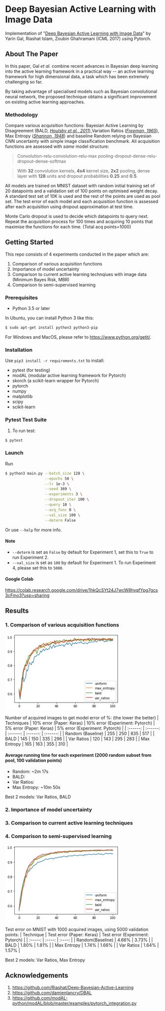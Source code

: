 # Deep Bayesian Active Learning with Image Data
Implementation of "[Deep Bayesian Active Learning with Image Data](https://arxiv.org/pdf/1703.02910.pdf)" by Yarin Gal, Riashat Islam, Zoubin Ghahramani (ICML 2017) using Pytorch.

## About The Paper
In this paper, Gal _et al._ combine recent advances in Bayesian deep learning into the active learning framework in a practical way -- an active learning framework for high dimensional data, a task which has been extremely challenging so far. 

By taking advantage of specialised models such as Bayesian convolutional neural network, the proposed technique obtains a significant improvement on existing active learning approaches.
### Methodology
Compare various acquisition functions: Bayesian Active Learning by Disagreement (BALD, _[Houlsby et al., 2011](https://arxiv.org/pdf/1112.5745.pdf)_),Variation Ratios (_[Freeman, 1965](https://academic.oup.com/sf/article-abstract/44/3/455/2228590?redirectedFrom=fulltext)_), Max Entropy (_[Shannon, 1948](http://people.math.harvard.edu/~ctm/home/text/others/shannon/entropy/entropy.pdf)_) and baseline Random relying on Bayesian CNN uncertainty with simple image classification benchmark. All acquisition functions are assessed with _same_ model structure:

> Convolution-relu-convolution-relu-max pooling-dropout-dense-relu-dropout-dense-softmax

> With **32** convolution kernels, **4x4** kernel size, **2x2** pooling, dense layer with **128** units and dropout probabilities **0.25** and **0.5**. 

All models are trained on MNIST dataset with random initial training set of 20 datapoints and a validation set of 100 points on optimised weight decay. A standard test set of 10K is used and the rest of the points are used as pool set. The test error of each model and each acquisition function is assessed after each acquisition using dropout approximation at test time. 

Monte Carlo dropout is used to decide which datapoints to query next. Repeat the acquisition process for 100 times and acquiring 10 points that maximise the functions for each time. (Total acq points=1000)

## Getting Started
This repo consists of 4 experiments conducted in the paper which are:
1. Comparison of various acquisition functions
2. Importance of model uncertainty
3. Comparison to current active learning technqiues with image data (Minimum Bayes Risk, MBR)
4. Comparison to semi-supervised learning
### Prerequisites
- Python 3.5 or later

In Ubuntu, you can install Python 3 like this:
```bash
$ sudo apt-get install python3 python3-pip
```
For Windows and MacOS, please refer to https://www.python.org/getit/.

### Installation
Use ```pip3 install -r requirements.txt``` to install:
- pytest (for testing)
- modAL (modular active learning framework for Pytorch)
- skorch (a scikit-learn wrapper for Pytorch)
- pytorch
- numpy
- matplotlib
- scipy
- scikit-learn

### Pytest Test Suite
1. To run test:
```bash
$ pytest
```

### Launch
Run
```bash
$ python3 main.py --batch_size 128 \
                  --epochs 50 \
                  --lr 1e-3 \
                  --seed 369 \
                  --experiments 3 \
                  --dropout_iter 100 \
                  --query 10 \
                  --acq_func 0 \
                  --val_size 100 \
                  --determ False
```
Or use ```--help``` for more info.

#### Note
- ```--determ``` is set as ```False``` by default for Experiment 1, set this to ```True``` to run Experiment 2.
- ```--val_size``` is set as ```100``` by default for Experiment 1. To run Experiment 4, please set this to ```5000```.

#### Google Colab
https://colab.research.google.com/drive/1hkQcSYt24J7wcW8hyqfYpg7gcs3cFmo3?usp=sharing

## Results
### 1. Comparison of various acquisition functions
![exp_1.png](result_img/exp_1.png)

Number of acquired images to get model error of %: (the lower the better)
| Techniques | 10% error (Paper: Keras) | 10% error (Experiment: Pytorch) | 5% error (Paper: Keras) | 5% error (Experiment: Pytorch) |
|  :------:  |   :------:   |   :------:   |   :------:   |   :------:   |
| Random (Baseline) | 255 | 250 | 835 | 517 |
| BALD | 145 | 150 | 335 | 296 |
| Var Ratios | 120 | 143 | 295 | 283 |
| Max Entropy | 165 | 163 | 355 | 310 |

#### Average running time for each experiment (2000 random subset from pool, 100 validation points)
- Random: ~2m 17s
- BALD: 
- Var Ratios: 
- Max Entropy: ~10m 50s

Best 2 models: Var Ratios, BALD

### 2. Importance of model uncertainty

### 3. Comparison to current active learning techniques

### 4. Comparison to semi-supervised learning
![exp_4.png](result_img/exp_4.png)

Test error on MNIST with 1000 acquired images, using 5000 validation points:
| Technique | Test error (Paper: Keras) | Test error (Experiment: Pytorch) |
|  :-----:  |   :----:   |   :----:   |
| Random(Baseline) | 4.66% | 3.73% |
| BALD | 1.80% | 1.81% |
| Max Entropy | 1.74% | 1.66% |
| Var Ratios | 1.64% | 1.57% |

Best 2 models: Var Ratios, Max Entropy

## Acknowledgements
1. https://github.com/Riashat/Deep-Bayesian-Active-Learning
2. https://github.com/damienlancry/DBAL 
3. https://github.com/modAL-python/modAL/blob/master/examples/pytorch_integration.py